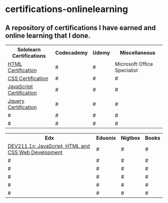 # certifications-onlinelearning
<h2>A repository of certifications I have earned and online learning that I done.</h2>

<table>
  <tr>
    <th>Sololearn Certifications</th>
    <th>Codecademy</th>
    <th>Udemy</th>
    <th>Miscellaneous</th>
  </tr>
  <tr>
    <td><a href="https://www.sololearn.com/Certificate/1014-324133/pdf/">HTML Certification</a></td>
    <td>#</td>
    <td>#</td>
    <td>Microsoft Office Specialist</td>
  </tr>
  <tr>
    <td><a href="https://www.sololearn.com/Certificate/1023-324133/pdf/">CSS Certification</a></td>
    <td>#</td>
    <td>#</td>
    <td>#</td>
  </tr>
  <tr>
    <td><a href="https://www.sololearn.com/Certificate/1024-324133/pdf/">JavaScript Certification</a></td>
    <td>#</td>
    <td>#</td>
    <td>#</td>
  </tr>
  <tr>
    <td><a href="https://www.sololearn.com/Certificate/1082-324133/pdf/">Jquery Certification</a></td>
    <td>#</td>
    <td>#</td>
    <td>#</td>
  </tr>
  <tr>
    <td>#</td>
    <td>#</td>
    <td>#</td>
    <td>#</td>
  </tr>
  <tr>
    <td>#</td>
    <td>#</td>
    <td>#</td>
    <td>#</td>
  </tr>
</table>
<table>
  <tr>
    <th>Edx</th>
    <th>Eduonix</th>
    <th>Nigtbox</th>
    <th>Books</th>
  </tr>
  <tr>
    <td><a href="https://courses.edx.org/certificates/57dfcf13e3c5477a8966c8b3bbe34b33">DEV211.1x: JavaScript, HTML and CSS Web Development</a></td>
    <td>#</td>
    <td>#</td>
    <td>#</td>
  </tr>
  <tr>
    <td>#</td>
    <td>#</td>
    <td>#</td>
    <td>#</td>
  </tr>
  <tr>
    <td>#</td>
    <td>#</td>
    <td>#</td>
    <td>#</td>
  </tr>
  <tr>
    <td>#</td>
    <td>#</td>
    <td>#</td>
    <td>#</td>
  </tr>
  <tr>
    <td>#</td>
    <td>#</td>
    <td>#</td>
    <td>#</td>
  </tr>
  <tr>
    <td>#</td>
    <td>#</td>
    <td>#</td>
    <td>#</td>
  </tr>
</table>
